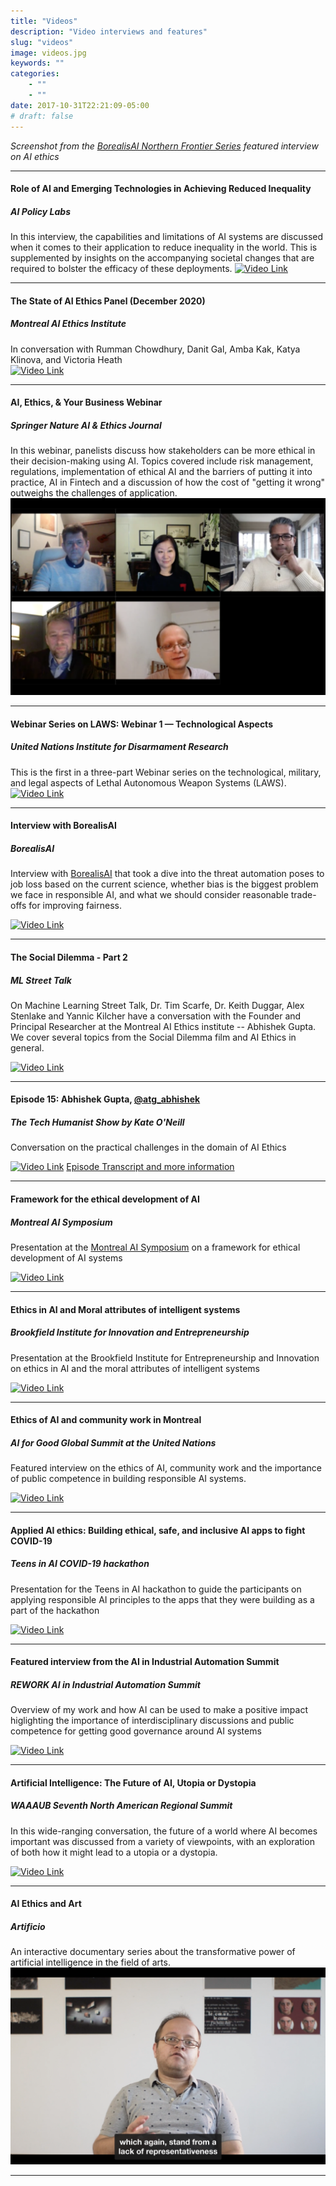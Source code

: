 ```yaml
---
title: "Videos"
description: "Video interviews and features"
slug: "videos"
image: videos.jpg
keywords: ""
categories: 
    - ""
    - ""
date: 2017-10-31T22:21:09-05:00
# draft: false
---
```


*Screenshot from the [BorealisAI Northern Frontier Series](https://www.borealisai.com/en/video/c/northern-frontier-interview-series/) featured interview on AI ethics*

---

#### Role of AI and Emerging Technologies in Achieving Reduced Inequality
##### AI Policy Labs 
In this interview, the capabilities and limitations of AI systems are discussed when it comes to their application to reduce inequality in the world. This is supplemented by insights on the accompanying societal changes that are required to bolster the efficacy of these deployments.
[![Video Link](https://img.youtube.com/vi/i-8jWHl7RJ8/0.jpg)](https://www.youtube.com/watch?v=i-8jWHl7RJ8)


---

#### The State of AI Ethics Panel (December 2020)  
##### Montreal AI Ethics Institute  
In conversation with Rumman Chowdhury, Danit Gal, Amba Kak, Katya Klinova, and Victoria Heath  
[![Video Link](https://img.youtube.com/vi/EcHKGhTxd8s/0.jpg)](https://www.youtube.com/watch?v=EcHKGhTxd8s)

---

#### AI, Ethics, & Your Business Webinar
##### Springer Nature AI & Ethics Journal
In this webinar, panelists discuss how stakeholders can be more ethical in their decision-making using AI. Topics covered include risk management, regulations, implementation of ethical AI and the barriers of putting it into practice, AI in Fintech and a discussion of how the cost of "getting it wrong" outweighs the challenges of application.
[![Video Link](https://github.com/atg-abhishek/presentations/raw/master/springer_panel_2020.png)](https://www.springernature.com/gp/librarians/the-link/blog/blogposts-news-initiatives/ai-ethics-your-business/18684132)

---

#### Webinar Series on LAWS: Webinar 1 — Technological Aspects
##### United Nations Institute for Disarmament Research 
This is the first in a three-part Webinar series on the technological, military, and legal aspects of Lethal Autonomous Weapon Systems (LAWS).  
[![Video Link](https://img.youtube.com/vi/id655evv3yA/0.jpg)](https://www.youtube.com/watch?v=id655evv3yA)

---

#### Interview with BorealisAI
##### BorealisAI  
Interview with [BorealisAI](https://www.borealisai.com/en/) that took a dive into the threat automation poses to job loss based on the current science, whether bias is the biggest problem we face in responsible AI, and what we should consider reasonable trade-offs for improving fairness.     

[![Video Link](https://img.youtube.com/vi/Z3Tme0WU5D8/0.jpg)](https://www.youtube.com/watch?v=Z3Tme0WU5D8)

---

#### The Social Dilemma - Part 2
##### ML Street Talk
On Machine Learning Street Talk, Dr. Tim Scarfe, Dr. Keith Duggar, Alex Stenlake and Yannic Kilcher have a conversation with the Founder and Principal Researcher at the Montreal AI Ethics institute -- Abhishek Gupta. We cover several topics from the Social Dilemma film and AI Ethics in general. 

[![Video Link](https://img.youtube.com/vi/K_Ouj1ng_5w/0.jpg)](https://www.youtube.com/watch?v=K_Ouj1ng_5w)

---

#### Episode 15: Abhishek Gupta, [@atg_abhishek](https://twitter.com/atg_abhishek)
##### The Tech Humanist Show by Kate O'Neill
Conversation on the practical challenges in the domain of AI Ethics

[![Video Link](https://img.youtube.com/vi/hgjVSwfWrO0/0.jpg)](https://www.youtube.com/watch?v=hgjVSwfWrO0)
[Episode Transcript and more information](https://www.thetechhumanist.com/2020/10/30/the-tech-humanist-show-episode-15-abhishek-gupta/)

---

#### Framework for the ethical development of AI
##### Montreal AI Symposium  
Presentation at the [Montreal AI Symposium](http://montrealaisymposium.com/) on a framework for ethical development of AI systems     

[![Video Link](https://img.youtube.com/vi/cdcKwefTT6M/0.jpg)](https://www.youtube.com/watch?v=cdcKwefTT6M&t=9737s)

---

#### Ethics in AI and Moral attributes of intelligent systems
##### Brookfield Institute for Innovation and Entrepreneurship 
Presentation at the Brookfield Institute for Entrepreneurship and Innovation on ethics in AI and the moral attributes of intelligent systems     

[![Video Link](https://img.youtube.com/vi/XTdAjFCqnSg/0.jpg)](https://www.youtube.com/watch?v=XTdAjFCqnSg&t=9737s)

---

#### Ethics of AI and community work in Montreal 
##### AI for Good Global Summit at the United Nations 
Featured interview on the ethics of AI, community work and the importance of public competence in building responsible AI systems.     

[![Video Link](https://img.youtube.com/vi/LH5t_osKck4/0.jpg)](https://www.youtube.com/watch?v=LH5t_osKck4&t=9737s)

---

#### Applied AI ethics: Building ethical, safe, and inclusive AI apps to fight COVID-19
##### Teens in AI COVID-19 hackathon
Presentation for the Teens in AI hackathon to guide the participants on applying responsible AI principles to the apps that they were building as a part of the hackathon

[![Video Link](https://img.youtube.com/vi/F7h_LptnqeQ/0.jpg)](https://www.youtube.com/watch?v=F7h_LptnqeQ)

---

#### Featured interview from the AI in Industrial Automation Summit
##### REWORK AI in Industrial Automation Summit 
Overview of my work and how AI can be used to make a positive impact higlighting the importance of interdisciplinary discussions and public competence for getting good governance around AI systems     

[![Video Link](http://view.vzaar.com/16144438/image)](http://videos.re-work.co/videos/1076-interview-with-abhishek-gupta-mcgill-university-and-jeremy-marvel-nist)

---

#### Artificial Intelligence: The Future of AI, Utopia or Dystopia
##### WAAAUB Seventh North American Regional Summit  
In this wide-ranging conversation, the future of a world where AI becomes important was discussed from a variety of viewpoints, with an exploration of both how it might lead to a utopia or a dystopia.

[![Video Link](https://img.youtube.com/vi/9XVFM3ERi7Y/hq1.jpg)](https://www.youtube.com/watch?v=9XVFM3ERi7Y)

---

#### AI Ethics and Art
##### Artificio
An interactive documentary series about the transformative power of artificial intelligence in the field of arts.  
[![Video Link](https://github.com/atg-abhishek/presentations/raw/master/artificio.jpg)](https://artificio.io/artists)

---